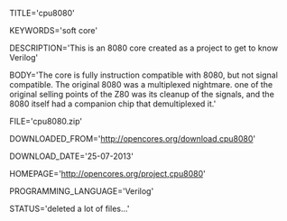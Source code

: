 
TITLE='cpu8080'

KEYWORDS='soft core'

DESCRIPTION='This is an 8080 core created as a project to get to know Verilog'

BODY='The core is fully instruction compatible with 8080, but not signal compatible. The 
original 8080 was a multiplexed nightmare. one of the original selling points of the Z80 
was its cleanup of the signals, and the 8080 itself had a companion chip that 
demultiplexed it.'

FILE='cpu8080.zip'

DOWNLOADED_FROM='http://opencores.org/download,cpu8080'

DOWNLOAD_DATE='25-07-2013'

HOMEPAGE='http://opencores.org/project,cpu8080'

PROGRAMMING_LANGUAGE='Verilog'

STATUS='deleted a lot of files...'